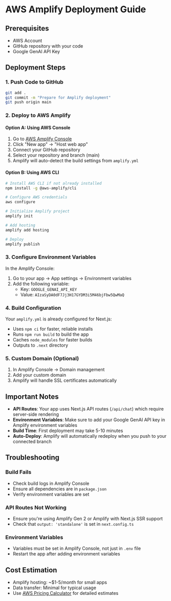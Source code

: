 # AWS Amplify Deployment Guide

## Prerequisites
- AWS Account
- GitHub repository with your code
- Google GenAI API Key

## Deployment Steps

### 1. Push Code to GitHub
```bash
git add .
git commit -m "Prepare for Amplify deployment"
git push origin main
```

### 2. Deploy to AWS Amplify

#### Option A: Using AWS Console
1. Go to [AWS Amplify Console](https://console.aws.amazon.com/amplify/)
2. Click "New app" → "Host web app"
3. Connect your GitHub repository
4. Select your repository and branch (main)
5. Amplify will auto-detect the build settings from `amplify.yml`

#### Option B: Using AWS CLI
```bash
# Install AWS CLI if not already installed
npm install -g @aws-amplify/cli

# Configure AWS credentials
aws configure

# Initialize Amplify project
amplify init

# Add hosting
amplify add hosting

# Deploy
amplify publish
```

### 3. Configure Environment Variables
In the Amplify Console:
1. Go to your app → App settings → Environment variables
2. Add the following variable:
   - Key: `GOOGLE_GENAI_API_KEY`
   - Value: `AIzaSyDA0dF7Jj3H17GYDM3i5M46bjFbw5QwMaQ`

### 4. Build Configuration
Your `amplify.yml` is already configured for Next.js:
- Uses `npm ci` for faster, reliable installs
- Runs `npm run build` to build the app
- Caches `node_modules` for faster builds
- Outputs to `.next` directory

### 5. Custom Domain (Optional)
1. In Amplify Console → Domain management
2. Add your custom domain
3. Amplify will handle SSL certificates automatically

## Important Notes

- **API Routes**: Your app uses Next.js API routes (`/api/chat`) which require server-side rendering
- **Environment Variables**: Make sure to add your Google GenAI API key in Amplify environment variables
- **Build Time**: First deployment may take 5-10 minutes
- **Auto-Deploy**: Amplify will automatically redeploy when you push to your connected branch

## Troubleshooting

### Build Fails
- Check build logs in Amplify Console
- Ensure all dependencies are in `package.json`
- Verify environment variables are set

### API Routes Not Working
- Ensure you're using Amplify Gen 2 or Amplify with Next.js SSR support
- Check that `output: 'standalone'` is set in `next.config.ts`

### Environment Variables
- Variables must be set in Amplify Console, not just in `.env` file
- Restart the app after adding environment variables

## Cost Estimation
- Amplify hosting: ~$1-5/month for small apps
- Data transfer: Minimal for typical usage
- Use [AWS Pricing Calculator](https://calculator.aws) for detailed estimates